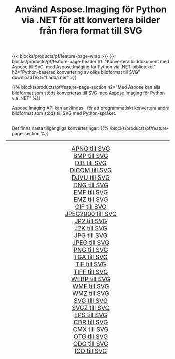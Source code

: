 ﻿---
title: Använd Aspose.Imaging för Python via .NET för att konvertera bilder från flera format till SVG 
weight: 3920
url: /sv/python-net/conversion/to/svg/ 
lang: sv
langdirlevel: 2
locales: zh-hans,ja,it,ru,de,es,fr,nl,id,lt,pl,pt,vi,tr,ko,zh-hant,ar,hi,th,sv,cs,uk,he
description: Du kan använda Aspose.Imaging för Python via .NET-biblioteket för att konvertera från en mängd olika format till SVG
---

{{< blocks/products/pf/feature-page-wrap >}}
{{< blocks/products/pf/feature-page-header h1="Konvertera bilddokument med Aspose till SVG  med Aspose.Imaging för Python via .NET-biblioteket" h2="Python-baserad konvertering av olika bildformat till SVG" downloadText="Ladda ner" >}}


{{% blocks/products/pf/feature-page-section  h2="Med Aspose kan alla bildformat som stöds konverteras till SVG med Aspose.Imaging för Python via .NET" %}}
<p align=justify>Aspose.Imaging API kan användas   för att programmatiskt konvertera andra bildformat som stöds till SVG med Python-språket.</p>
<br/>
Det finns nästa tillgängliga konverteringar:
{{% /blocks/products/pf/feature-page-section %}}
<div class="container-fluid productfamilypage bg-gray">
    <div class="convertypes bg-gray agp-content section">
        <div class="container">
		<hr style="margin-left:-20px;"/>
		<div class="row other-converters" style="gap: 10px;font-size: 19px;text-align:center;">
		    <div class='col-md-2 other-converter remove-lp remove-rp'><a href="/imaging/sv/python-net/conversion/apng-to-svg/" style="padding:15px;">APNG till SVG</a></div>
<div class='col-md-2 other-converter remove-lp remove-rp'><a href="/imaging/sv/python-net/conversion/bmp-to-svg/" style="padding:15px;">BMP till SVG</a></div>
<div class='col-md-2 other-converter remove-lp remove-rp'><a href="/imaging/sv/python-net/conversion/dib-to-svg/" style="padding:15px;">DIB till SVG</a></div>
<div class='col-md-2 other-converter remove-lp remove-rp'><a href="/imaging/sv/python-net/conversion/dicom-to-svg/" style="padding:15px;">DICOM till SVG</a></div>
<div class='col-md-2 other-converter remove-lp remove-rp'><a href="/imaging/sv/python-net/conversion/djvu-to-svg/" style="padding:15px;">DJVU till SVG</a></div>
<div class='col-md-2 other-converter remove-lp remove-rp'><a href="/imaging/sv/python-net/conversion/dng-to-svg/" style="padding:15px;">DNG till SVG</a></div>
<div class='col-md-2 other-converter remove-lp remove-rp'><a href="/imaging/sv/python-net/conversion/emf-to-svg/" style="padding:15px;">EMF till SVG</a></div>
<div class='col-md-2 other-converter remove-lp remove-rp'><a href="/imaging/sv/python-net/conversion/emz-to-svg/" style="padding:15px;">EMZ till SVG</a></div>
<div class='col-md-2 other-converter remove-lp remove-rp'><a href="/imaging/sv/python-net/conversion/gif-to-svg/" style="padding:15px;">GIF till SVG</a></div>
<div class='col-md-2 other-converter remove-lp remove-rp'><a href="/imaging/sv/python-net/conversion/jpeg2000-to-svg/" style="padding:15px;">JPEG2000 till SVG</a></div>
<div class='col-md-2 other-converter remove-lp remove-rp'><a href="/imaging/sv/python-net/conversion/jp2-to-svg/" style="padding:15px;">JP2 till SVG</a></div>
<div class='col-md-2 other-converter remove-lp remove-rp'><a href="/imaging/sv/python-net/conversion/j2k-to-svg/" style="padding:15px;">J2K till SVG</a></div>
<div class='col-md-2 other-converter remove-lp remove-rp'><a href="/imaging/sv/python-net/conversion/jpg-to-svg/" style="padding:15px;">JPG till SVG</a></div>
<div class='col-md-2 other-converter remove-lp remove-rp'><a href="/imaging/sv/python-net/conversion/jpeg-to-svg/" style="padding:15px;">JPEG till SVG</a></div>
<div class='col-md-2 other-converter remove-lp remove-rp'><a href="/imaging/sv/python-net/conversion/png-to-svg/" style="padding:15px;">PNG till SVG</a></div>
<div class='col-md-2 other-converter remove-lp remove-rp'><a href="/imaging/sv/python-net/conversion/tga-to-svg/" style="padding:15px;">TGA till SVG</a></div>
<div class='col-md-2 other-converter remove-lp remove-rp'><a href="/imaging/sv/python-net/conversion/tif-to-svg/" style="padding:15px;">TIF till SVG</a></div>
<div class='col-md-2 other-converter remove-lp remove-rp'><a href="/imaging/sv/python-net/conversion/tiff-to-svg/" style="padding:15px;">TIFF till SVG</a></div>
<div class='col-md-2 other-converter remove-lp remove-rp'><a href="/imaging/sv/python-net/conversion/webp-to-svg/" style="padding:15px;">WEBP till SVG</a></div>
<div class='col-md-2 other-converter remove-lp remove-rp'><a href="/imaging/sv/python-net/conversion/wmf-to-svg/" style="padding:15px;">WMF till SVG</a></div>
<div class='col-md-2 other-converter remove-lp remove-rp'><a href="/imaging/sv/python-net/conversion/wmz-to-svg/" style="padding:15px;">WMZ till SVG</a></div>
<div class='col-md-2 other-converter remove-lp remove-rp'><a href="/imaging/sv/python-net/conversion/svg-to-svg/" style="padding:15px;">SVG till SVG</a></div>
<div class='col-md-2 other-converter remove-lp remove-rp'><a href="/imaging/sv/python-net/conversion/svgz-to-svg/" style="padding:15px;">SVGZ till SVG</a></div>
<div class='col-md-2 other-converter remove-lp remove-rp'><a href="/imaging/sv/python-net/conversion/eps-to-svg/" style="padding:15px;">EPS till SVG</a></div>
<div class='col-md-2 other-converter remove-lp remove-rp'><a href="/imaging/sv/python-net/conversion/cdr-to-svg/" style="padding:15px;">CDR till SVG</a></div>
<div class='col-md-2 other-converter remove-lp remove-rp'><a href="/imaging/sv/python-net/conversion/cmx-to-svg/" style="padding:15px;">CMX till SVG</a></div>
<div class='col-md-2 other-converter remove-lp remove-rp'><a href="/imaging/sv/python-net/conversion/otg-to-svg/" style="padding:15px;">OTG till SVG</a></div>
<div class='col-md-2 other-converter remove-lp remove-rp'><a href="/imaging/sv/python-net/conversion/odg-to-svg/" style="padding:15px;">ODG till SVG</a></div>
<div class='col-md-2 other-converter remove-lp remove-rp'><a href="/imaging/sv/python-net/conversion/ico-to-svg/" style="padding:15px;">ICO till SVG</a></div>
                </div>
        </div>
    </div>
</div>
<br/>

